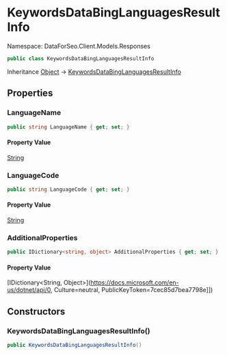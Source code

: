 # KeywordsDataBingLanguagesResultInfo

Namespace: DataForSeo.Client.Models.Responses

```csharp
public class KeywordsDataBingLanguagesResultInfo
```

Inheritance [Object](https://docs.microsoft.com/en-us/dotnet/api/Object) → [KeywordsDataBingLanguagesResultInfo](./KeywordsDataBingLanguagesResultInfo.md)

## Properties

### **LanguageName**

```csharp
public string LanguageName { get; set; }
```

#### Property Value

[String](https://docs.microsoft.com/en-us/dotnet/api/String)<br>

### **LanguageCode**

```csharp
public string LanguageCode { get; set; }
```

#### Property Value

[String](https://docs.microsoft.com/en-us/dotnet/api/String)<br>

### **AdditionalProperties**

```csharp
public IDictionary<string, object> AdditionalProperties { get; set; }
```

#### Property Value

[IDictionary&lt;String, Object&gt;](https://docs.microsoft.com/en-us/dotnet/api/0, Culture=neutral, PublicKeyToken=7cec85d7bea7798e]])<br>

## Constructors

### **KeywordsDataBingLanguagesResultInfo()**

```csharp
public KeywordsDataBingLanguagesResultInfo()
```
